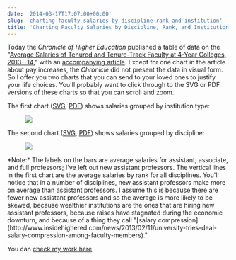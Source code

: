 ```yaml
---
date: '2014-03-17T17:07:00+00:00'
slug: 'charting-faculty-salaries-by-discipline-rank-and-institution'
title: 'Charting Faculty Salaries by Discipline, Rank, and Institution'
---
```


Today the *Chronicle of Higher Education* published a table of data on the "[Average Salaries of Tenured and Tenure-Track Faculty at 4-Year Colleges, 2013--14](http://chronicle.com/article/Average-Salaries-of-Tenured/145283/)," with an [accompanying article](http://chronicle.com/article/Remedial-Educators-Contest/145349). Except for one chart in the article about pay increases, the *Chronicle* did not present the data in visual form. So I offer you two charts that you can send to your loved ones to justify your life choices. You'll probably want to click through to the SVG or PDF versions of these charts so that you can scroll and zoom.

The first chart (<a onclick="ga(&#39;send&#39;, &#39;event&#39;, { &#39;eventCategory&#39;: &#39;Figure&#39;, 
&#39;eventAction&#39;: &#39;View&#39;, &#39;eventLabel&#39;: 
&#39;faculty-salaries-by-institution.svg&#39;, &#39;page&#39;: 
&#39;//files.lincolnmullen.com/downloads/post/faculty-salaries-by-institution.svg&#39; });" 
href="//files.lincolnmullen.com/downloads/post/faculty-salaries-by-institution.svg">SVG</a>, <a onclick="ga(&#39;send&#39;, &#39;event&#39;, { &#39;eventCategory&#39;: &#39;Figure&#39;, 
&#39;eventAction&#39;: &#39;View&#39;, &#39;eventLabel&#39;: 
&#39;faculty-salaries-by-institution.pdf&#39;, &#39;page&#39;: 
&#39;//files.lincolnmullen.com/downloads/post/faculty-salaries-by-institution.pdf&#39; });" 
href="//files.lincolnmullen.com/downloads/post/faculty-salaries-by-institution.pdf">PDF</a>) shows salaries grouped by institution type:
<figure>
<a onclick="ga(&#39;send&#39;, &#39;event&#39;, { &#39;eventCategory&#39;: &#39;Figure&#39;, &#39;eventAction&#39;: &#39;View&#39;, &#39;eventLabel&#39;: &#39;faculty-salaries-by-institution.svg&#39;, &#39;page&#39;: &#39;//files.lincolnmullen.com/downloads/post/faculty-salaries-by-institution.svg&#39; });" href="//files.lincolnmullen.com/downloads/post/faculty-salaries-by-institution.svg"><img src="//files.lincolnmullen.com/downloads/post/faculty-salaries-by-institution.svg" /></a>

</figure>
The second chart (<a onclick="ga(&#39;send&#39;, &#39;event&#39;, { &#39;eventCategory&#39;: &#39;Figure&#39;, 
&#39;eventAction&#39;: &#39;View&#39;, &#39;eventLabel&#39;: 
&#39;faculty-salaries-by-discipline.svg&#39;, &#39;page&#39;: 
&#39;//files.lincolnmullen.com/downloads/post/faculty-salaries-by-discipline.svg&#39; });" 
href="//files.lincolnmullen.com/downloads/post/faculty-salaries-by-discipline.svg">SVG</a>, <a onclick="ga(&#39;send&#39;, &#39;event&#39;, { &#39;eventCategory&#39;: &#39;Figure&#39;, 
&#39;eventAction&#39;: &#39;View&#39;, &#39;eventLabel&#39;: 
&#39;faculty-salaries-by-discipline.pdf&#39;, &#39;page&#39;: 
&#39;//files.lincolnmullen.com/downloads/post/faculty-salaries-by-discipline.pdf&#39; });" 
href="//files.lincolnmullen.com/downloads/post/faculty-salaries-by-discipline.pdf">PDF</a>) shows salaries grouped by discipline:
<figure>
<a onclick="ga(&#39;send&#39;, &#39;event&#39;, { &#39;eventCategory&#39;: &#39;Figure&#39;, 
&#39;eventAction&#39;: &#39;View&#39;, &#39;eventLabel&#39;: 
&#39;faculty-salaries-by-discipline.svg&#39;, &#39;page&#39;: 
&#39;//files.lincolnmullen.com/downloads/post/faculty-salaries-by-discipline.svg&#39; });" 
href="//files.lincolnmullen.com/downloads/post/faculty-salaries-by-discipline.svg"><img 
src="//files.lincolnmullen.com/downloads/post/faculty-salaries-by-discipline.svg" /></a>

</figure>
*Note:* The labels on the bars are average salaries for assistant, associate, and full professors; I've left out new assistant professors. The vertical lines in the first chart are the average salaries by rank for all disciplines. You'll notice that in a number of disciplines, new assistant professors make more on average than assistant professors. I assume this is because there are fewer new assistant professors and so the average is more likely to be skewed, because wealthier institutions are the ones that are hiring new assistant professors, because raises have stagnated during the economic downturn, and because of a thing they call "[salary compression](http://www.insidehighered.com/news/2013/02/11/university-tries-deal-salary-compression-among-faculty-members)."

You can [check my work here](https://gist.github.com/lmullen/9606187).

